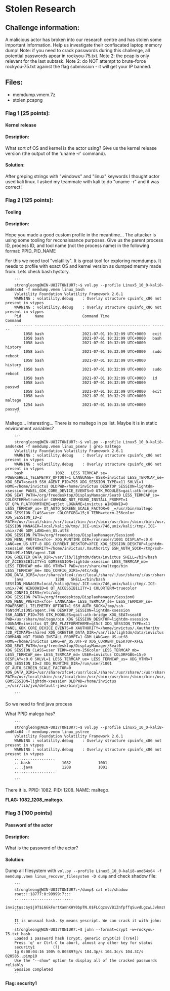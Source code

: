 # Stolen Research

## Challenge information:
  A malicious actor has broken into our research centre and has stolen some important information. 
  Help us investigate their confiscated laptop memory dump! 
  Note: if you need to crack passwords during this challenge, all potential passwords apear in rockyou-75.txt. 
  Note 2: the pcap is only relevant for the last subtask. 
  Note 2: do NOT attempt to brute-force rockyou-75.txt against the flag submission - it will get your IP banned.

## Files:    
  - memdump.vmem.7z
  - stolen.pcapng 

### Flag 1 [25 points]:
####   Kernel release

####   Desription:
  What sort of OS and kernel is the actor using? Give us the kernel release version (the output of the 'uname -r' command).

####   Solution:
  After greping strings with "windows" and "linux" keywords I thought actor used kali linux. I asked my teammate with kali to do "uname -r" and it was correct!

### Flag 2 [125 points]:
####   Tooling

####   Desription:
  Hope you made a good custom profile in the meantime... 
  The attacker is using some tooling for reconaissance purposes. 
  Give us the parent process ID, process ID, and tool name (not the process name) in the following format: PPID_PID_NAME

  For this we need tool "volatility". It is great tool for exploring memdumps. It needs to profile with exact OS and kernel version as dumped memry made from.
  Lets check bash hystory.

        ```
        strongleong@WIN-U8I7TONIUR7:~$ vol.py --profile Linux5_10_0-kali8-amd64x64 -f memdump.vmem linux_bash
        Volatility Foundation Volatility Framework 2.6.1
        WARNING : volatility.debug    : Overlay structure cpuinfo_x86 not present in vtypes
        WARNING : volatility.debug    : Overlay structure cpuinfo_x86 not present in vtypes
        Pid      Name                 Command Time                   Command
        -------- -------------------- ------------------------------ -------
            1058 bash                 2021-07-01 10:32:09 UTC+0000   exit
            1058 bash                 2021-07-01 10:32:09 UTC+0000   bash
            1058 bash                 2021-07-01 10:32:09 UTC+0000   history
            1058 bash                 2021-07-01 10:32:09 UTC+0000   sudo reboot
            1058 bash                 2021-07-01 10:32:09 UTC+0000   history
            1058 bash                 2021-07-01 10:32:09 UTC+0000   sudo reboot
            1058 bash                 2021-07-01 10:32:09 UTC+0000   id
            1058 bash                 2021-07-01 10:32:09 UTC+0000   passwd
            1058 bash                 2021-07-01 10:32:09 UTC+0000   exit
            1058 bash                 2021-07-01 10:32:29 UTC+0000   maltego
            1254 bash                 2021-07-01 10:33:50 UTC+0000   passwd
        ```

  Maltego... Interesting...
  There is no maltego in ps list. Maybe it is in static environment variables?

        ```
        strongleong@WIN-U8I7TONIUR7:~$ vol.py --profile Linux5_10_0-kali8-amd64x64 -f memdump.vmem linux_psenv | grep maltego
        Volatility Foundation Volatility Framework 2.6.1
        WARNING : volatility.debug    : Overlay structure cpuinfo_x86 not present in vtypes
        WARNING : volatility.debug    : Overlay structure cpuinfo_x86 not present in vtypes
        bash              1082   LESS_TERMCAP_se= POWERSHELL_TELEMETRY_OPTOUT=1 LANGUAGE= USER=invictus LESS_TERMCAP_ue= XDG_SEAT=seat0 SSH_AGENT_PID=795 XDG_SESSION_TYPE=x11 SHLVL=1 HOME=/home/invictus OLDPWD=/home/invictus DESKTOP_SESSION=lightdm-xsession PANEL_GDK_CORE_DEVICE_EVENTS=0 GTK_MODULES=gail:atk-bridge XDG_SEAT_PATH=/org/freedesktop/DisplayManager/Seat0 LESS_TERMCAP_so= COLORTERM=truecolor COMMAND_NOT_FOUND_INSTALL_PROMPT=1 QT_QPA_PLATFORMTHEME=qt5ct LOGNAME=invictus WINDOWID=0 LESS_TERMCAP_us= QT_AUTO_SCREEN_SCALE_FACTOR=0 _=/usr/bin/maltego XDG_SESSION_CLASS=user COLORFGBG=15;0 TERM=xterm-256color XDG_SESSION_ID=2 PATH=/usr/local/sbin:/usr/local/bin:/usr/sbin:/usr/bin:/sbin:/bin:/usr/local/games:/usr/games SESSION_MANAGER=local/kali:@/tmp/.ICE-unix/746,unix/kali:/tmp/.ICE-unix/746 GDM_LANG=en_US.utf8 XDG_SESSION_PATH=/org/freedesktop/DisplayManager/Session0 XDG_MENU_PREFIX=xfce- XDG_RUNTIME_DIR=/run/user/1001 DISPLAY=:0.0 LANG=en_US.UTF-8 XDG_CURRENT_DESKTOP=XFCE XDG_SESSION_DESKTOP=lightdm-xsession XAUTHORITY=/home/invictus/.Xauthority SSH_AUTH_SOCK=/tmp/ssh-TGNtdMlzIDN5/agent.746 XDG_GREETER_DATA_DIR=/var/lib/lightdm/data/invictus SHELL=/bin/bash QT_ACCESSIBILITY=1 GDMSESSION=lightdm-xsession LESS_TERMCAP_mb= LESS_TERMCAP_md= XDG_VTNR=7 PWD=/usr/share/maltego/bin LESS_TERMCAP_me= XDG_CONFIG_DIRS=/etc/xdg XDG_DATA_DIRS=/usr/share/xfce4:/usr/local/share/:/usr/share/:/usr/share
        java              1208   SHELL=/bin/bash SESSION_MANAGER=local/kali:@/tmp/.ICE-unix/746,unix/kali:/tmp/.ICE-unix/746 WINDOWID=0 QT_ACCESSIBILITY=1 COLORTERM=truecolor XDG_CONFIG_DIRS=/etc/xdg XDG_SESSION_PATH=/org/freedesktop/DisplayManager/Session0 XDG_MENU_PREFIX=xfce- LANGUAGE= LESS_TERMCAP_se= LESS_TERMCAP_so= POWERSHELL_TELEMETRY_OPTOUT=1 SSH_AUTH_SOCK=/tmp/ssh-TGNtdMlzIDN5/agent.746 DESKTOP_SESSION=lightdm-xsession SSH_AGENT_PID=795 GTK_MODULES=gail:atk-bridge XDG_SEAT=seat0 PWD=/usr/share/maltego/bin XDG_SESSION_DESKTOP=lightdm-xsession LOGNAME=invictus QT_QPA_PLATFORMTHEME=qt5ct XDG_SESSION_TYPE=x11 PANEL_GDK_CORE_DEVICE_EVENTS=0 XAUTHORITY=/home/invictus/.Xauthority J2D_PIXMAPS=shared XDG_GREETER_DATA_DIR=/var/lib/lightdm/data/invictus COMMAND_NOT_FOUND_INSTALL_PROMPT=1 GDM_LANG=en_US.utf8 HOME=/home/invictus LANG=en_US.UTF-8 XDG_CURRENT_DESKTOP=XFCE XDG_SEAT_PATH=/org/freedesktop/DisplayManager/Seat0 XDG_SESSION_CLASS=user TERM=xterm-256color LESS_TERMCAP_mb= LESS_TERMCAP_me= LESS_TERMCAP_md= USER=invictus COLORFGBG=15;0 DISPLAY=:0.0 SHLVL=1 LESS_TERMCAP_ue= LESS_TERMCAP_us= XDG_VTNR=7 XDG_SESSION_ID=2 XDG_RUNTIME_DIR=/run/user/1001 QT_AUTO_SCREEN_SCALE_FACTOR=0 XDG_DATA_DIRS=/usr/share/xfce4:/usr/local/share/:/usr/share/:/usr/share PATH=/usr/local/sbin:/usr/local/bin:/usr/sbin:/usr/bin:/sbin:/bin:/usr/local/games:/usr/games GDMSESSION=lightdm-xsession OLDPWD=/home/invictus _=/usr/lib/jvm/default-java/bin/java
        
        ```

  So we need to find java process
        
  What PPID malego has?

        ```
        strongleong@WIN-U8I7TONIUR7:~$ vol.py --profile Linux5_10_0-kali8-amd64x64 -f memdump.vmem linux_pstree 
        Volatility Foundation Volatility Framework 2.6.1
        WARNING : volatility.debug    : Overlay structure cpuinfo_x86 not present in vtypes
        WARNING : volatility.debug    : Overlay structure cpuinfo_x86 not present in vtypes
        ..................
        ...bash              1082            1001
        ....java             1208            1001
        ..................

        ```

  There it is. PPID: 1082. PID: 1208. NAME: maltego.

  **FLAG: 1082_1208_maltego.**

### Flag 3 [100 points]
####   Password of the actor

####   Desription:
  What is the password of the actor?

####   Solution:
  Dump all filesystem with ```vol.py --profile Linux5_10_0-kali8-amd64x64 -f memdump.vmem linux_recover_filesystem -D dump``` and check shadow file:

        ```
        strongleong@WIN-U8I7TONIUR7:~/dump$ cat etc/shadow
        root:!:18777:0:99999:7:::
        ..........................
        invictus:$y$j9T$i6GkFortXamhKHY0bpTN.0$FLCqzsvVB1ZnfpffqSuvdLgzwLJvkmz6.aHfyoo11NB:18808:0:99999:7:::
        ```

        It is unusual hash. $y means yescript. We can crack it with john:
        ```
        strongleong@WIN-U8I7TONIUR7:~$ john --format=crypt -w=rockyou-75.txt hash
        Loaded 1 password hash (crypt, generic crypt(3) [?/64])
        Press 'q' or Ctrl-C to abort, almost any other key for status
        security1        (?)
        1g 0:00:04:16 100% 0.003897g/s 104.3p/s 104.3c/s 104.3C/s 020585..pimp10
        Use the "--show" option to display all of the cracked passwords reliably
        Session completed
        ```

  **Flag: security1**